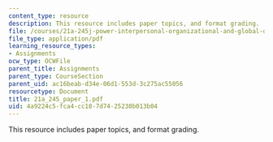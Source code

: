 ```yaml
---
content_type: resource
description: This resource includes paper topics, and format grading.
file: /courses/21a-245j-power-interpersonal-organizational-and-global-dimensions-fall-2005/4a9224c5fca4cc187d7425230b013b04_21a_245_paper_1.pdf
file_type: application/pdf
learning_resource_types:
- Assignments
ocw_type: OCWFile
parent_title: Assignments
parent_type: CourseSection
parent_uid: ac16beab-d34e-06d1-553d-3c275ac55056
resourcetype: Document
title: 21a_245_paper_1.pdf
uid: 4a9224c5-fca4-cc18-7d74-25230b013b04
---
```

This resource includes paper topics, and format grading.

